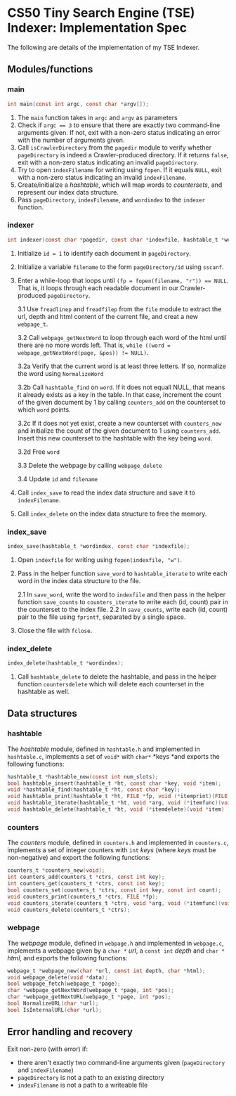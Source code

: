 # CS50 Tiny Search Engine (TSE) Indexer: Implementation Spec

The following are details of the implementation of my TSE Indexer.

## Modules/functions

### main
```c
int main(const int argc, const char *argv[]);
```
1. The `main` function takes in `argc` and `argv` as parameters
2. Check if `argc == 3` to ensure that there are exactly two command-line arguments given. If not, exit with a non-zero status indicating an error with the number of arguments given.
3. Call `isCrawlerDirectory` from the `pagedir` module to verify whether `pageDirectory` is indeed a Crawler-produced directory. If it returns `false`, exit with a non-zero status indicating an invalid `pageDirectory`.
4. Try to open `indexFilename` for writing using `fopen`. If it equals `NULL`, exit with a non-zero status indicating an invalid `indexFilename`.
5. Create/initialize a *hashtable*, which will map words to *countersets*, and represent our index data structure.
6. Pass `pageDirectory`, `indexFilename`, and `wordindex` to the `indexer` function.

### indexer
```c
int indexer(const char *pagedir, const char *indexfile, hashtable_t *wordindex);
```
1. Initialize `id = 1` to identify each document in `pageDirectory`.
2. Initialize a variable `filename` to the form `pageDirectory/id` using `sscanf`.
3. Enter a while-loop that loops until `(fp = fopen(filename, "r")) == NULL`. That is, it loops through each readable document in our Crawler-produced `pageDirectory`.

    3.1 Use `freadlinep` and `freadfilep` from the `file` module to extract the url, depth and html content of the current file, and creat a new `webpage_t`.
   
    3.2 Call `webpage_getNextWord` to loop through each word of the html until there are no more words left. That is, `while ((word = webpage_getNextWord(page, &pos)) != NULL)`.

    3.2a Verify that the current word is at least three letters. If so, normalize the word using `NormalizeWord`
   
    3.2b Call `hashtable_find` on `word`. If it does not equall NULL, that means it already exists as a key in the table. In that case, increment the count of the given document by 1 by calling `counters_add` on the counterset to which `word` points.
   
    3.2c If it does not yet exist, create a new counterset with `counters_new` and initialize the count of the given document to 1 using `counters_add`. Insert this new counterset to the hashtable with the key being `word`.
   
    3.2d Free `word`

    3.3 Delete the webpage by calling `webpage_delete`
   
    3.4 Update `id` and `filename`

4. Call `index_save` to read the index data structure and save it to `indexFilename`.
5. Call `index_delete` on the index data structure to free the memory.

### index_save
```c
index_save(hashtable_t *wordindex, const char *indexfile);
```
1. Open `indexfile` for writing using `fopen(indexfile, "w")`.
2. Pass in the helper function `save_word` to `hashtable_iterate` to write each word in the index data structure to the file.

    2.1 In `save_word`, write the word to `indexfile` and then pass in the helper function `save_counts` to `counters_iterate` to write each (id, count) pair in the counterset to the index file.
    2.2 In `save_counts`, write each (id, count) pair to the file using `fprintf`, separated by a single space.

3. Close the file with `fclose`.

### index_delete
```c
index_delete(hashtable_t *wordindex);
```
1. Call `hashtable_delete` to delete the hashtable, and pass in the helper function `countersdelete` which will delete each counterset in the hashtable as well.

## Data structures

### hashtable
The *hashtable* module, defined in `hashtable.h` and implemented in `hashtable.c`, implements a set of `void*` with `char*` *keys *and exports the following functions:

```c
hashtable_t *hashtable_new(const int num_slots);
bool hashtable_insert(hashtable_t *ht, const char *key, void *item);
void *hashtable_find(hashtable_t *ht, const char *key);
void hashtable_print(hashtable_t *ht, FILE *fp, void (*itemprint)(FILE *fp, const char *key, void *item));
void hashtable_iterate(hashtable_t *ht, void *arg, void (*itemfunc)(void *arg, const char *key, void *item) );
void hashtable_delete(hashtable_t *ht, void (*itemdelete)(void *item) );
```

### counters
The *counters* module, defined in `counters.h` and implemented in `counters.c`, implements a set of integer counters with `int` *keys* (where *keys* must be non-negative) and export the following functions:

```c
counters_t *counters_new(void);
int counters_add(counters_t *ctrs, const int key);
int counters_get(counters_t *ctrs, const int key);
bool counters_set(counters_t *ctrs, const int key, const int count);
void counters_print(counters_t *ctrs, FILE *fp);
void counters_iterate(counters_t *ctrs, void *arg, void (*itemfunc)(void *arg, const int key, const int count));
void counters_delete(counters_t *ctrs);
```

### webpage
The *webpage* module, defined in `webpage.h` and implemented in `webpage.c`, implements a webpage given by a `char *` *url*, a `const int` *depth* and `char *` *html*, and exports the following functions:

```c
webpage_t *webpage_new(char *url, const int depth, char *html);
void webpage_delete(void *data);
bool webpage_fetch(webpage_t *page);
char *webpage_getNextWord(webpage_t *page, int *pos);
char *webpage_getNextURL(webpage_t *page, int *pos);
bool NormalizeURL(char *url);
bool IsInternalURL(char *url);
```

## Error handling and recovery

Exit non-zero (with error) if:

 * there aren't exactly two command-line arguments given (`pageDirectory` and `indexFilename`)
 * `pageDirectory` is not a path to an existing directory
 * `indexFilename` is not a path to a writeable file
